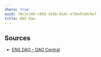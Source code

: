 ```yaml
---
share: true
uuid: 78c3cc09-c983-428b-81dc-e78ed7a9c0e7
title: ENS Dao
---
```

## Sources

* [ENS DAO – DAO Central](https://daocentral.com/dao/ens)
